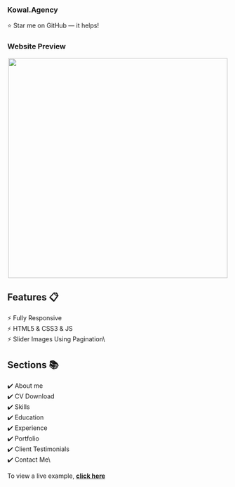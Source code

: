 ### Kowal.Agency
:star: Star me on GitHub — it helps!

### Website Preview
<p align="center"> 
  <kbd>
    <a href="https://kowal.agency/" target="_blank"><img height="500" src="https://api.apify.com/v2/key-value-stores/GY2VIELkgJydQfOmm/records/kowal.agency-scroll_original">
  </a>
  </kbd>
</p>

## Features 📋
⚡️ Fully Responsive\
⚡️ HTML5 & CSS3 & JS\
⚡️ Slider Images Using Pagination\

## Sections 📚
✔️ About me\
✔️ CV Download\
✔️ Skills \
✔️ Education\
✔️ Experience\
✔️ Portfolio\
✔️ Client Testimonials\
✔️ Contact Me\

To view a live example, **[click here](https://kowal.agency/)**
